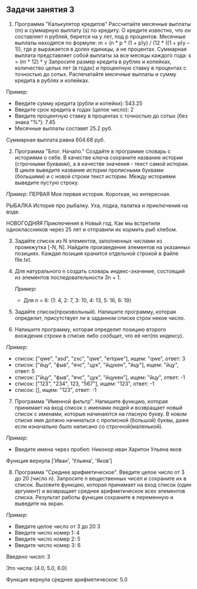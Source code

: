 ## Задачи занятия 3
1. Программа "Калькулятор кредитов" Рассчитайте месячные выплаты (m) и суммарную выплату (s) по кредиту. О кредите известно, что он составляет n рублей, берется на y лет, под p процентов. Месячные выплаты находятся по формуле: m = (n * p * (1 + p)y) / (12 * ((1 + p)y – 1)), где p выражается в долях единицы, а не процентах. Суммарная выплата представляет собой выплаты за все месяцы каждого года: s = (m * 12) * y Запросите размер кредита в рублях и копейках, количество целых лет (в годах) и процентную ставку в процентах с точностью до сотых. Распечатайте месячные выплаты и сумму кредита в рублях и копейках.

Пример:

- Введите сумму кредита (рубли и копейки): 543.25
- Введите срок кредита в годах (целое число): 2
- Введите процентную ставку в процентах с точностью до сотых (без знака "%"): 7.45 
- Месячные выплаты составят 25.2 руб. 

Суммарная выплата равна 604.68 руб.


2. Программа "Блог. Начало." Создайте в программе словарь с историями о себе. В качестве ключа сохраните название истории (строчными буквами), а в качестве значения - текст самой истории. В цикле выведите название истории прописными буквами (большими) и с новой строки текст истории. Между историями выведите пустую строку.

*Пример:*
ПЕРВАЯ
Моя первая история. Короткая, но интересная.

РЫБАЛКА
История про рыбалку. Уха, лодка, палатка и приключения на воде.

НОВОГОДНЯЯ
Приключения в Новый год. Как мы встретили одноклассников через 25 лет и отправили их кормить рыб хлебом.

3. Задайте список из N элементов, заполненных числами из промежутка [-N, N]. Найдите произведение элементов на указанных позициях. Каждая позиция хранится отдельной строкой в  файле file.txt.


4. Для натурального n создать словарь индекс-значение, состоящий из элементов последовательности 3n + 1.
    
    *Пример:*
    
    - Для n = 6: {1: 4, 2: 7, 3: 10, 4: 13, 5: 16, 6: 19}


5. Задайте список(произвольный). Напишите программу, которая определит, присутствует ли в заданном списке строк некое число.

6. Напишите программу, которая определит позицию второго вхождения строки в списке либо сообщит, что её нет(по индексу).

*Пример:*

- список: ["qwe", "asd", "zxc", "qwe", "ertqwe"], ищем: "qwe", ответ: 3
- список: ["йцу", "фыв", "ячс", "цук", "йцукен", "йцу"], ищем: "йцу", ответ: 5
- список: ["йцу", "фыв", "ячс", "цук", "йцукен"], ищем: "йцу", ответ: -1
- список: ["123", "234", 123, "567"], ищем: "123", ответ: -1
- список: [], ищем: "123", ответ: -1


7. Программа "Именной фильтр". Напишите функцию, которая принимает на вход список с именами людей и возвращает новый список с именами, которые начинаются на гласную букву. В новом списке имя должно начинаться с прописной (большой) буквы, даже если изначально было написано со строчной(маленькой).

*Пример:*

 - Введите имена через пробел: Никонор иван Харитон Ульяна яков

Функция вернула ['Иван', 'Ульяна', 'Яков']


8. Программа "Среднее арифметическое". Введите целое число от 3 до 20 (число n). Запросите n вещественных чисел и сохраните их в список. Вызовите функцию, которая принимает на вход список (один аргумент) и возвращает среднее арифметическое всех элементов списка. Результат работы функции сохраните в переменную и выведите на экран.

*Пример:*

- Введите целое число от 3 до 20 3
- Введите число номер 1: 4
- Введите число номер 2: 5
- Введите число номер 3: 6

Введено чисел: 3

Это числа: [4.0, 5.0, 6.0]

Функция вернула среднее арифметическое:  5.0




